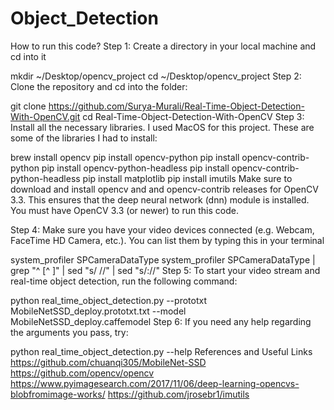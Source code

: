 # Object_Detection


How to run this code?
Step 1: Create a directory in your local machine and cd into it

mkdir ~/Desktop/opencv_project
cd ~/Desktop/opencv_project
Step 2: Clone the repository and cd into the folder:

git clone https://github.com/Surya-Murali/Real-Time-Object-Detection-With-OpenCV.git
cd Real-Time-Object-Detection-With-OpenCV
Step 3: Install all the necessary libraries. I used MacOS for this project. These are some of the libraries I had to install:

brew install opencv
pip install opencv-python
pip install opencv-contrib-python
pip install opencv-python-headless
pip install opencv-contrib-python-headless
pip install matplotlib
pip install imutils
Make sure to download and install opencv and and opencv-contrib releases for OpenCV 3.3. This ensures that the deep neural network (dnn) module is installed. You must have OpenCV 3.3 (or newer) to run this code.

Step 4: Make sure you have your video devices connected (e.g. Webcam, FaceTime HD Camera, etc.). You can list them by typing this in your terminal

system_profiler SPCameraDataType
system_profiler SPCameraDataType | grep "^    [^ ]" | sed "s/    //" | sed "s/://"
Step 5: To start your video stream and real-time object detection, run the following command:

python real_time_object_detection.py --prototxt MobileNetSSD_deploy.prototxt.txt --model MobileNetSSD_deploy.caffemodel
Step 6: If you need any help regarding the arguments you pass, try:

python real_time_object_detection.py --help
References and Useful Links
https://github.com/chuanqi305/MobileNet-SSD
https://github.com/opencv/opencv
https://www.pyimagesearch.com/2017/11/06/deep-learning-opencvs-blobfromimage-works/
https://github.com/jrosebr1/imutils
